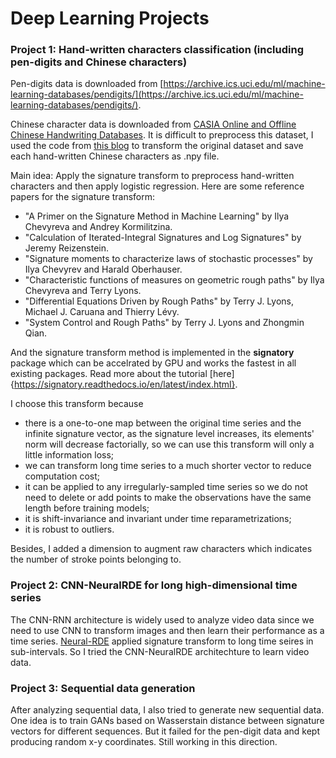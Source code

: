 # Deep Learning Projects

### Project 1: Hand-written characters classification (including pen-digits and Chinese characters)
Pen-digits data is downloaded from [https://archive.ics.uci.edu/ml/machine-learning-databases/pendigits/](https://archive.ics.uci.edu/ml/machine-learning-databases/pendigits/).

Chinese character data is downloaded from [CASIA Online and Offline Chinese Handwriting Databases](http://www.nlpr.ia.ac.cn/databases/handwriting/Download.html). It is difficult to preprocess this dataset, I used the code from [this blog](https://blog.csdn.net/weixin_39683769/article/details/113050852) to transform the original dataset and save each hand-written Chinese characters as .npy file.

Main idea: Apply the signature transform to preprocess hand-written characters and then apply logistic regression. Here are some reference papers for the signature transform:
* "A Primer on the Signature Method in Machine Learning" by Ilya Chevyreva and Andrey Kormilitzina.
* "Calculation of Iterated-Integral Signatures and Log Signatures" by Jeremy Reizenstein.
* "Signature moments to characterize laws of stochastic processes" by Ilya Chevyrev and Harald Oberhauser.
* "Characteristic functions of measures on geometric rough paths" by Ilya Chevyreva and Terry Lyons.
* "Differential Equations Driven by Rough Paths" by Terry J. Lyons, Michael J. Caruana and Thierry Lévy. 
* "System Control and Rough Paths" by Terry J. Lyons and Zhongmin Qian. 

And the signature transform method is implemented in the **signatory** package which can be accelrated by GPU and works the fastest in all existing packages. Read more about the tutorial [here]{https://signatory.readthedocs.io/en/latest/index.html}.

I choose this transform because
* there is a one-to-one map between the original time series and the infinite signature vector, as the signature level increases, its elements' norm will decrease factorially, so we can use this transform will only a little information loss;
* we can transform long time series to a much shorter vector to reduce computation cost;
* it can be applied to any irregularly-sampled time series so we do not need to delete or add points to make the observations have the same
length before training models;
* it is shift-invariance and invariant under time reparametrizations;
* it is robust to outliers.

Besides, I added a dimension to augment raw characters which indicates the number of stroke points belonging to.

### Project 2: CNN-NeuralRDE for long high-dimensional time series
The CNN-RNN architecture is widely used to analyze video data since we need to use CNN to transform images and then learn their performance as a time series. [Neural-RDE](https://arxiv.org/abs/2009.08295) applied signature transform to long time seires in sub-intervals. So I tried the CNN-NeuralRDE architechture to learn video data.

### Project 3: Sequential data generation
After analyzing sequential data, I also tried to generate new sequential data. One idea is to train GANs based on Wasserstain distance between signature vectors for different sequences. But it failed for the pen-digit data and kept producing random x-y coordinates. Still working in this direction.
